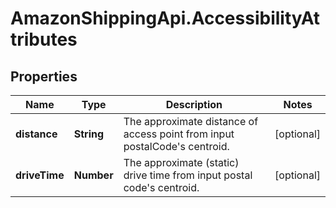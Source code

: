 # AmazonShippingApi.AccessibilityAttributes

## Properties

Name | Type | Description | Notes
------------ | ------------- | ------------- | -------------
**distance** | **String** | The approximate distance of access point from input postalCode&#39;s centroid. | [optional] 
**driveTime** | **Number** | The approximate (static) drive time from input postal code&#39;s centroid. | [optional] 


